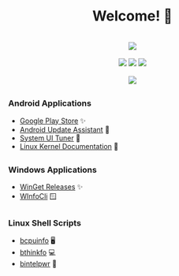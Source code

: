 <div align="center"><h1>Welcome! 👋</h1></div>
<br>
<div align="center"><img src="https://img.shields.io/badge/Focus-Utilities-orange?style=flat" /></div>
<br>
<div align="center"><img src="https://img.shields.io/badge/Android_Applications-brightgreen?style=flat" /> <img src ="https://img.shields.io/badge/Shell_Scripting-141414?style=flat" /> <img src ="https://img.shields.io/badge/Desktop_Applications-blue?style=flat" /></div>
<br>
<div align="center"><img src="https://komarev.com/ghpvc/?username=bryancandi&color=008b8b&style=flat&label=Profile+Views" /></div>

##

<h3>Android Applications</h3>
<ul>
  <li><a href="https://play.google.com/store/apps/dev?id=5180384152101978531">Google Play Store</a> ✨</li>
  <li><a href="https://github.com/bryancandi/AndroidUpdateAssistant">Android Update Assistant</a> 📱</li>
  <li><a href="https://github.com/bryancandi/SystemUITuner">System UI Tuner</a> 🔧</li>
  <li><a href="https://github.com/bryancandi/LinuxKernelDocs">Linux Kernel Documentation</a> 🐧</li>
</ul>

##

<h3>Windows Applications</h3>
<ul>
  <li><a href="https://github.com/bryancandi/WinGet-Releases">WinGet Releases</a> ✨</li>
  <li><a href="https://github.com/bryancandi/WInfoCli">WInfoCli</a> 🪟</li>
</ul>

##

<h3>Linux Shell Scripts</h3>
<ul>
  <li><a href="https://github.com/bryancandi/bcpuinfo">bcpuinfo</a> 🖥️</li>
  <li><a href="https://github.com/bryancandi/bthinkfo">bthinkfo</a> 💻</li>
  <li><a href="https://github.com/bryancandi/bintelpwr">bintelpwr</a> 🔌</li>
</ul>

<!--
**bryancandi/bryancandi** is a ✨ _special_ ✨ repository because its `README.md` (this file) appears on your GitHub profile.

Here are some ideas to get you started:

- 🔭 I’m currently working on ...
- 🌱 I’m currently learning ...
- 👯 I’m looking to collaborate on ...
- 🤔 I’m looking for help with ...
- 💬 Ask me about ...
- 📫 How to reach me: ...
- 😄 Pronouns: ...
- ⚡ Fun fact: ...
-->
